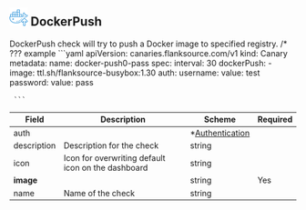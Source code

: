 ## <img src='https://raw.githubusercontent.com/flanksource/flanksource-ui/main/src/icons/dockerPush.svg' style='height: 32px'/> DockerPush

DockerPush check will try to push a Docker image to specified registry.
/*
??? example
     ```yaml
     apiVersion: canaries.flanksource.com/v1
     kind: Canary
     metadata:
       name: docker-push0-pass
     spec:
       interval: 30
       dockerPush:
         - image: ttl.sh/flanksource-busybox:1.30
           auth:
             username:
               value: test
             password:
               value: pass
     
     ```

| Field | Description | Scheme | Required |
| ----- | ----------- | ------ | -------- |
| auth |  | *[Authentication](#authentication) |  |
| description | Description for the check | string |  |
| icon | Icon for overwriting default icon on the dashboard | string |  |
| **image** |  | string | Yes |
| name | Name of the check | string |  |

